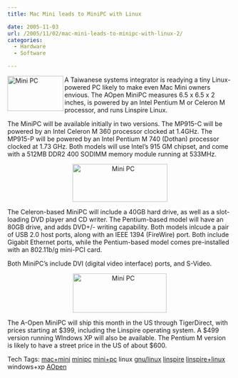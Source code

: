 ```yaml
---
title: Mac Mini leads to MiniPC with Linux

date: 2005-11-03
url: /2005/11/02/mac-mini-leads-to-minipc-with-linux-2/
categories:
  - Hardware
  - Software

---
```

<img width="125" height="79" align="left" id="image95" alt="Mini PC" src="http://fslog.com/wp-content/uploads/2006/01/minipc-thm.0.jpg" />A Taiwanese systems integrator is readying a tiny Linux-powered PC likely to make even Mac Mini owners envious. The AOpen MiniPC measures 6.5 x 6.5 x 2 inches, is powered by an Intel Pentium M or Celeron M processor, and runs Linspire Linux.

The MiniPC will be available initially in two versions. The MP915-C will be powered by an Intel Celeron M 360 processor clocked at 1.4GHz. The MP915-P will be powered by an Intel Pentium M 740 (Dothan) processor clocked at 1.73 GHz. Both models will use Intel&#8217;s 915 GM chipset, and come with a 512MB DDR2 400 SODIMM memory module running at 533MHz.

<div style="text-align: center">
  <img style="width: 213px; height: 85px" id="image96" alt="Mini PC " src="http://www.fslog.com/wp-content/uploads/2006/01/minipc.thumbnail.jpg" />
</div>

The Celeron-based MiniPC will include a 40GB hard drive, as well as a slot-loading DVD player and CD writer. The Pentium-based model will have an 80GB drive, and adds DVD+/- writing capability. Both models inlcude a pair of USB 2.0 host ports, along with an IEEE 1394 (FireWire) port. Both include Gigabit Ethernet ports, while the Pentium-based model comes pre-installed with an 802.11b/g mini-PCI card.
  
Both MiniPC&#8217;s include DVI (digital video interface) ports, and S-Video.

<div align="center">
  <img width="210" height="88" id="image97" alt="Mini PC" src="http://www.fslog.com/wp-content/uploads/2006/01/minipc-rear.thumbnail.jpg" />
</div>

The A-Open MiniPC will ship this month in the US through TigerDirect, with prices starting at $399, including the Linspire operating system. A $499 version running WIndows XP will also be available. The Pentium M version is likely to have a street price in the US of about $600.

<div>
  Tech Tags: <a rel="tag" href="http://technorati.com/tag/mac+mini">mac+mini</a> <a rel="tag" href="http://technorati.com/tag/minipc">minipc</a> <a rel="tag" href="http://technorati.com/tag/mini+pc">mini+pc</a> linux <a rel="tag" href="http://technorati.com/tag/gnu/linux">gnu/linux</a> <a rel="tag" href="http://technorati.com/tag/linspire">linspire</a> <a rel="tag" href="http://technorati.com/tag/linspire+linux">linspire+linux</a> windows+xp <a rel="tag" href="http://technorati.com/tag/AOpen">AOpen</a>
</div>